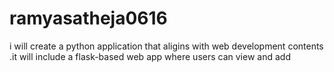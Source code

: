 # ramyasatheja0616
i will create a python application that aligins with web development contents .it will include a flask-based web app where users can view and add
